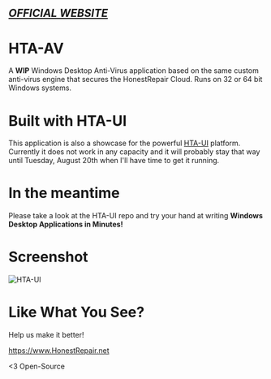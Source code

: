 *[OFFICIAL WEBSITE](https://honestrepair.net)*
-----------------------------------------------

# HTA-AV
A **WIP** Windows Desktop Anti-Virus application based on the same custom anti-virus engine that secures the HonestRepair Cloud. Runs on 32 or 64 bit Windows systems.

# Built with HTA-UI
This application is also a showcase for the powerful [HTA-UI](https://github.com/zelon88/HR-AI) platform. Currently it does not work in any capacity and it will probably stay that way until Tuesday, August 20th when I'll have time to get it running.

# In the meantime
Please take a look at the HTA-UI repo and try your hand at writing **Windows Desktop Applications in Minutes!**

# Screenshot
![HTA-UI](https://github.com/zelon88/HTA-UI/blob/master/Resources/Screenshot-1.png)	

# Like What You See?
Help us make it better! 

https://www.HonestRepair.net

<3 Open-Source
